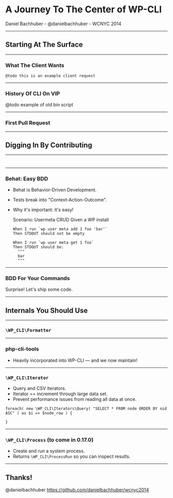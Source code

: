 A Journey To The Center of WP-CLI
=================================

Daniel Bachhuber - @danielbachhuber - WCNYC 2014

***

Starting At The Surface
-----------------------

***

### What The Client Wants

    @todo this is an example client request

***

### History Of CLI On VIP

@todo example of old bin script

***

### First Pull Request

***

Digging In By Contributing
------------

***

#

***

### Behat: Easy BDD

* Behat is Behavior-Driven Development.
* Tests break into "Context-Action-Outcome".
* Why it's important: it's easy!

    Scenario: Usermeta CRUD
      Given a WP install

      When I run `wp user meta add 1 foo 'bar'`
      Then STDOUT should not be empty

      When I run `wp user meta get 1 foo`
      Then STDOUT should be:
        """
        bar
        """

***

### BDD For Your Commands

Surprise! Let's ship some code.

***

Internals You Should Use
------------------------

***

### `\WP_CLI\Formatter`

***

### php-cli-tools

* Heavily incorporated into WP-CLI — and we now maintain!

***

### `\WP_CLI\Iterator`

* Query and CSV iterators.
* Iterator == increment through large data set.
* Prevent performance issues from reading all data at once.

```
foreach( new \WP_CLI\Iterators\Query( "SELECT * FROM node ORDER BY nid ASC" ) as $i => $node_row ) {
	
}
```

***

### `\WP_CLI\Process` (to come in 0.17.0)

* Create and run a system process.
* Returns `\WP_CLI\ProcessRun` so you can inspect results.

***

Thanks!
-------

@danielbachhuber
https://github.com/danielbachhuber/wcnyc2014

